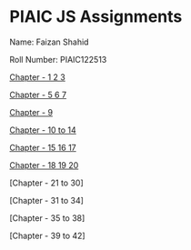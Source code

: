 # PIAIC JS Assignments
Name: Faizan Shahid

Roll Number: PIAIC122513

[Chapter - 1 2 3](https://github.com/FShahid/CNC-Q2-PIAIC122513/tree/main/PIAIC-JS-Assignments/JS%20chapter%201%2C2%2C3)

[Chapter - 5 6 7](https://github.com/FShahid/CNC-Q2-PIAIC122513/tree/main/PIAIC-JS-Assignments/JS%20chapter%205%2C6%2C7)

[Chapter - 9](https://github.com/FShahid/CNC-Q2-PIAIC122513/tree/main/PIAIC-JS-Assignments/JS%20chapter%209)

[Chapter - 10 to 14](https://github.com/FShahid/CNC-Q2-PIAIC122513/tree/main/PIAIC-JS-Assignments/JS%20chapter%2010%20to%2014)

[Chapter - 15 16 17](https://github.com/FShahid/CNC-Q2-PIAIC122513/tree/main/PIAIC-JS-Assignments/JS%20chapter%2015%2C16%2C17)

[Chapter - 18 19 20](https://github.com/FShahid/CNC-Q2-PIAIC122513/tree/main/PIAIC-JS-Assignments/JS%20chapter%2018%2C19%2C20)

[Chapter - 21 to 30]

[Chapter - 31 to 34]

[Chapter - 35 to 38]

[Chapter - 39 to 42]
